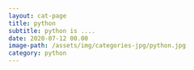 ```yaml
---
layout: cat-page
title: python
subtitle: python is ....
date: 2020-07-12 00.00
image-path: /assets/img/categories-jpg/python.jpg
category: python
---
```

